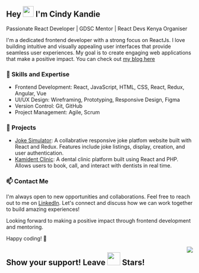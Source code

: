 ## Hey <img src="https://media.giphy.com/media/hvRJCLFzcasrR4ia7z/giphy.gif" width="29px"> I'm Cindy Kandie

Passionate React Developer | GDSC Mentor | React Devs Kenya Organiser

I'm a dedicated frontend developer with a strong focus on ReactJs. I love building intuitive and visually appealing user interfaces that provide seamless user experiences. My goal is to create engaging web applications that make a positive impact. You can check out [my blog here](https://cindykandie.hashnode.dev/)

### 🔧 Skills and Expertise
- Frontend Development: React, JavaScript, HTML, CSS, React, Redux, Angular, Vue
- UI/UX Design: Wireframing, Prototyping, Responsive Design, Figma
- Version Control: Git, GitHub
- Project Management: Agile, Scrum

### 🚀 Projects
- [Joke Simulator](https://github.com/cindykandie/jokes-simulator): A collabrative responsive joke platfom website built with React and Redux. Features include joke listings, display, creation, and user authentication.
- [Kamident Clinic](https://kamident.vercel.app): A dental clinic platform built using React and PHP. Allows users to book, call, and interact with dentists in real time.

### 📫 Contact Me
I'm always open to new opportunities and collaborations. Feel free to reach out to me on [LinkedIn](https://www.linkedin.com/in/cindykandie/). Let's connect and discuss how we can work together to build amazing experiences!

Looking forward to making a positive impact through frontend development and mentoring.

Happy coding! 🚀

<img align="right" src="https://visitor-badge.laobi.icu/badge?page_id=cindykandie">

## Show your support! Leave <img src="https://media.giphy.com/media/l1J3rGigrYfx8aKqI/giphy.gif" width="35px"> Stars!
